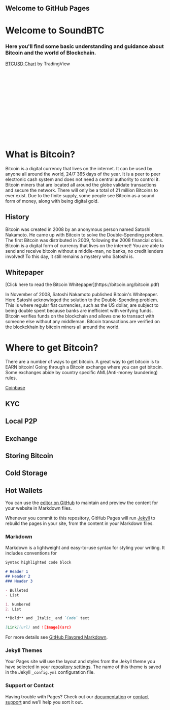 ## Welcome to GitHub Pages
<h1>Welcome to SoundBTC</h1>


<p><h3>Here you'll find some basic understanding and guidance about Bitcoin and the world of Blockchain.</h3>
</p>


<!-- TradingView Widget BEGIN -->
<div class="tradingview-widget-container">
  <div id="tradingview_78cdf"></div>
  <div class="tradingview-widget-copyright"><a href="https://www.tradingview.com/symbols/COINBASE-BTCUSD/" rel="noopener" target="_blank"><span class="blue-text">BTCUSD Chart</span></a> by TradingView</div>
  <script type="text/javascript" src="https://s3.tradingview.com/tv.js"></script>
  <script type="text/javascript">
  new TradingView.widget(
  {
  "width": 750,
  "height": 500,
  "symbol": "COINBASE:BTCUSD",
  "interval": "D",
  "timezone": "Etc/UTC",
  "theme": "light",
  "style": "1",
  "locale": "en",
  "toolbar_bg": "#f1f3f6",
  "enable_publishing": false,
  "allow_symbol_change": true,
  "container_id": "tradingview_78cdf"
}
  );
  </script>
</div>
<!-- TradingView Widget END -->

<div id="divWidgetAreaConversion" style="min-width:280px !important; height:220px !important;"><script>var typeChart='conversion';
var w_baseCurrency = new Array(); var w_targetCurrency = new Array(); w_baseCurrency[0]="BTC"; w_targetCurrency[0]="USD"; var widgetStyle={};
widgetStyle["bgColor"]="#FFFFFF";
widgetStyle["backgroundColor"]="#FFFFFF";
widgetStyle["bgTransparent"]="solid";
widgetStyle["fontSize"]="16px";
widgetStyle["fontFamily"]="arial";
widgetStyle["fontColor"]="#000000";
widgetStyle["borderWidth"]="1";
widgetStyle["borderColor"]="#CCCCCC";
widgetStyle["cornerStyle"]="round";
widgetStyle["lastUpdateTime"]="block";
widgetStyle["chartStyle"]="none";
</script><meta charset="UTF"><script src="https://bitcoinaverage.com/vendor/jquery/dist/jquery.min.js"></script><script src="http://d3js.org/d3.v3.min.js" charset="utf-8"></script><script src="https://bitcoinaverage.com/js/widgetGenerator/widgetUserScript.js"></script></div>

<h1>What is Bitcoin?</h1>
<p>Bitcoin is a digital currency that lives on the internet. It can be used by anyone all around the world, 24/7 365 days of the year. It is a peer to peer electronic cash system and does not need a central authority to control it. Bitcoin miners that are located all around the globe validate transactions and secure the network. There will only be a total of 21 million Bitcoins to ever exist. Due to the finite supply, some people see Bitcoin as a sound form of money, along with being digital gold.</p>
<h2>History</h2>
<p>Bitcoin was created in 2008 by an anonymous person named Satoshi Nakamoto. He came up with Bitcoin to solve the Double-Spending problem. The first Bitcoin was distributed in 2009, following the 2008 financial crisis. Bitcoin is a digital form of currency that lives on the internet! You are able to send and receive bitcoin without a middle-man, no banks, no credit lenders involved! To this day, it still remains a mystery who Satoshi is.</p>

<h2>Whitepaper</h2>
[Click here to read the Bitcoin Whitepaper](https://bitcoin.org/bitcoin.pdf)
<P>In November of 2008, Satoshi Nakamoto published Bitcoin's Whitepaper. Here Satoshi acknowleged the solution to the Double-Spending problem. This is where regular fiat currencies, such as the US dollar, are subject to being double spent because banks are inefficient with verifying funds. Bitcoin verifies funds on the blockchain and allows one to transact with someone else without any middleman. Bitcoin transactions are verified on the blockckhain by bitcoin miners all around the world.
</p>

<h1>Where to get Bitcoin?</h1>
 <p>There are a number of ways to get bitcoin. A great way to get bitcoin is to EARN bitcoin! Going through a Bitcoin exchange where you can get bitocin. Some exchanges abide by country specific AML(Anti-money laundering) rules. </p>

  
  [Coinbase](http://coinbase.com/join/hays_wr?src=ios-link)

  <h2>KYC</h2>
  <h2>Local P2P</h2>
  <h2>Exchange</h2>
  <h2>Storing Bitcoin</h2>
  <h2>Cold Storage</h2>
  <h2>Hot Wallets</h2>


You can use the [editor on GitHub](https://github.com/soundbtc/covid-21/edit/master/README.md) to maintain and preview the content for your website in Markdown files.

Whenever you commit to this repository, GitHub Pages will run [Jekyll](https://jekyllrb.com/) to rebuild the pages in your site, from the content in your Markdown files.

### Markdown

Markdown is a lightweight and easy-to-use syntax for styling your writing. It includes conventions for

```markdown
Syntax highlighted code block

# Header 1
## Header 2
### Header 3

- Bulleted
- List

1. Numbered
2. List

**Bold** and _Italic_ and `Code` text

[Link](url) and ![Image](src)
```

For more details see [GitHub Flavored Markdown](https://guides.github.com/features/mastering-markdown/).

### Jekyll Themes

Your Pages site will use the layout and styles from the Jekyll theme you have selected in your [repository settings](https://github.com/soundbtc/covid-21/settings). The name of this theme is saved in the Jekyll `_config.yml` configuration file.

### Support or Contact

Having trouble with Pages? Check out our [documentation](https://help.github.com/categories/github-pages-basics/) or [contact support](https://github.com/contact) and we’ll help you sort it out.
